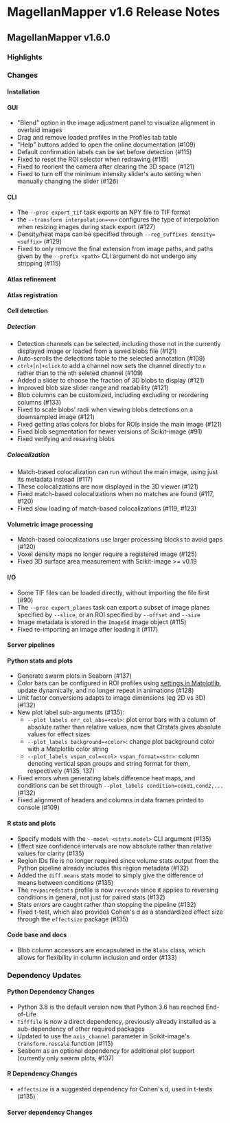 # MagellanMapper v1.6 Release Notes

## MagellanMapper v1.6.0

### Highlights

### Changes

#### Installation

#### GUI

- "Blend" option in the image adjustment panel to visualize alignment in overlaid images
- Drag and remove loaded profiles in the Profiles tab table
- "Help" buttons added to open the online documentation (#109)
- Default confirmation labels can be set before detection (#115)
- Fixed to reset the ROI selector when redrawing (#115)
- Fixed to reorient the camera after clearing the 3D space (#121)
- Fixed to turn off the minimum intensity slider's auto setting when manually changing the slider (#126) 

#### CLI

- The `--proc export_tif` task exports an NPY file to TIF format
- the `--transform interpolation=<n>` configures the type of interpolation when resizing images during stack export (#127)
- Density/heat maps can be specified through `--reg_suffixes density=<suffix>` (#129)
- Fixed to only remove the final extension from image paths, and paths given by the `--prefix <path>` CLI argument do not undergo any stripping (#115)

#### Atlas refinement

#### Atlas registration

#### Cell detection

##### Detection

- Detection channels can be selected, including those not in the currently displayed image or loaded from a saved blobs file (#121)
- Auto-scrolls the detections table to the selected annotation (#109)
- `ctrl+[n]+click` to add a channel now sets the channel directly to `n` rather than to the `n`th seleted channel (#109)
- Added a slider to choose the fraction of 3D blobs to display (#121)
- Improved blob size slider range and readability (#121)
- Blob columns can be customized, including excluding or reordering columns (#133)
- Fixed to scale blobs' radii when viewing blobs detections on a downsampled image (#121)
- Fixed getting atlas colors for blobs for ROIs inside the main image (#121)
- Fixed blob segmentation for newer versions of Scikit-image (#91)
- Fixed verifying and resaving blobs

##### Colocalization

- Match-based colocalization can run without the main image, using just its metadata instead (#117)
- These colocalizations are now displayed in the 3D viewer (#121)
- Fixed match-based colocalizations when no matches are found (#117, #120)
- Fixed slow loading of match-based colocalizations (#119, #123)

#### Volumetric image processing

- Match-based colocalizations use larger processing blocks to avoid gaps (#120)
- Voxel density maps no longer require a registered image (#125)
- Fixed 3D surface area measurement with Scikit-image >= v0.19

#### I/O

- Some TIF files can be loaded directly, without importing the file first (#90)
- The `--proc export_planes` task can export a subset of image planes specified by `--slice`, or an ROI specified by `--offset` and `--size`
- Image metadata is stored in the `Image5d` image object (#115)
- Fixed re-importing an image after loading it (#117)

#### Server pipelines

#### Python stats and plots

- Generate swarm plots in Seaborn (#137)
- Color bars can be configured in ROI profiles using [settings in Matplotlib](https://matplotlib.org/3.5.0/api/_as_gen/matplotlib.pyplot.colorbar.html), update dynamically, and no longer repeat in animations (#128)
- Unit factor conversions adapts to image dimensions (eg 2D vs 3D) (#132)
- New plot label sub-arguments (#135):
  - `--plot labels err_col_abs=<col>`: plot error bars with a column of absolute rather than relative values, now that Clrstats gives absolute values for effect sizes
  - `--plot_labels background=<color>`: change plot background color with a Matplotlib color string
  - `--plot_labels vspan_col=<col> vspan_format=<str>`: column denoting vertical span groups and string format for them, respectively (#135, 137)
- Fixed errors when generating labels difference heat maps, and conditions can be set through `--plot_labels condition=cond1,cond2,...` (#132)
- Fixed alignment of headers and columns in data frames printed to console (#109)

#### R stats and plots

- Specify models with the `--model <stats.model>` CLI argument (#135)
- Effect size confidence intervals are now absolute rather than relative values for clarity (#135)
- Region IDs file is no longer required since volume stats output from the Python pipeline already includes this region metadata (#132)
- Added the `diff.means` stats model to simply give the difference of means between conditions (#135) 
- The `revpairedstats` profile is now `revconds` since it applies to reversing conditions in general, not just for paired stats (#132)
- Stats errors are caught rather than stopping the pipeline (#132)
- Fixed t-test, which also provides Cohen's d as a standardized effect size through the `effectsize` package (#135)

#### Code base and docs

- Blob column accessors are encapsulated in the `Blobs` class, which allows for flexibility in column inclusion and order (#133)

### Dependency Updates

#### Python Dependency Changes

- Python 3.8 is the default version now that Python 3.6 has reached End-of-Life
- `Tifffile` is now a direct dependency, previously already installed as a sub-dependency of other required packages
- Updated to use the `axis_channel` parameter in Scikit-image's `transform.rescale` function (#115)
- Seaborn as an optional dependency for additional plot support (currently only swarm plots, #137)

#### R Dependency Changes

- `effectsize` is a suggested dependency for Cohen's d, used in t-tests (#135)

#### Server dependency Changes
